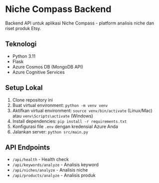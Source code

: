 # Niche Compass Backend

Backend API untuk aplikasi Niche Compass - platform analisis niche dan riset produk Etsy.

## Teknologi
- Python 3.11
- Flask
- Azure Cosmos DB (MongoDB API)
- Azure Cognitive Services

## Setup Lokal
1. Clone repository ini
2. Buat virtual environment: `python -m venv venv`
3. Aktifkan virtual environment: `source venv/bin/activate` (Linux/Mac) atau `venv\Scripts\activate` (Windows)
4. Install dependencies: `pip install -r requirements.txt`
5. Konfigurasi file `.env` dengan kredensial Azure Anda
6. Jalankan server: `python src/main.py`

## API Endpoints
- `/api/health` - Health check
- `/api/keywords/analyze` - Analisis keyword
- `/api/niches/analyze` - Analisis niche
- `/api/products/analyze` - Analisis produk
